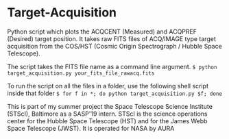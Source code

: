 # Target-Acquisition
Python script which plots the ACQCENT (Measured) and ACQPREF (Desired) target position. It takes raw FITS files of ACQ/IMAGE type target acquisition from the COS/HST (Cosmic Origin Spectrograph / Hubble Space Telescope).

The script takes the FITS file name as a command line argument.
`$ python target_acquisition.py your_fits_file_rawacq.fits`

To run the script on all the files in a folder, use the following shell script inside that folder
`$ for f in *; do python target_acquisition.py $f; done`

This is part of my summer project the Space Telescope Science Institute (STScI), Baltimore as a SASP'19 intern. STScI is the science operations center for the Hubble Space Telescope (HST) and for the James Webb Space Telescope (JWST). It is operated for NASA by AURA
